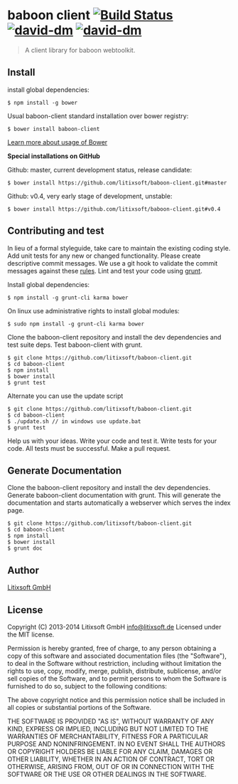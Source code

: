 # baboon client [![Build Status](https://img.shields.io/travis/litixsoft/baboon-client/v0.4.svg)](https://travis-ci.org/litixsoft/baboon-client) [![david-dm](https://david-dm.org/litixsoft/baboon-client.png)](https://david-dm.org/litixsoft/baboon-client/) [![david-dm](https://david-dm.org/litixsoft/baboon-client/dev-status.png)](https://david-dm.org/litixsoft/baboon-client#info=devDependencies&view=table)

> A client library for baboon webtoolkit.

## Install
install global dependencies:

    $ npm install -g bower

Usual baboon-client standard installation over bower registry:

    $ bower install baboon-client

[Learn more about usage of Bower](https://github.com/bower/bower#usage)

**Special installations on GitHub**

Github: master, current development status, release candidate:

	$ bower install https://github.com/litixsoft/baboon-client.git#master

Github: v0.4, very early stage of development, unstable:

	$ bower install https://github.com/litixsoft/baboon-client.git#v0.4


## Contributing and test
In lieu of a formal styleguide, take care to maintain the existing coding style. Add unit tests for any new or changed functionality. Please create descriptive commit messages.
We use a git hook to validate the commit messages against these [rules](https://docs.google.com/document/d/1QrDFcIiPjSLDn3EL15IJygNPiHORgU1_OOAqWjiDU5Y/edit#heading=h.uyo6cb12dt6w).
Lint and test your code using [grunt](http://gruntjs.com/).

Install global dependencies:

    $ npm install -g grunt-cli karma bower

On linux use administrative rights to install global modules:

    $ sudo npm install -g grunt-cli karma bower

Clone the baboon-client repository and install the dev dependencies and test suite deps.
Test baboon-client with grunt.

    $ git clone https://github.com/litixsoft/baboon-client.git
    $ cd baboon-client
    $ npm install
    $ bower install
    $ grunt test

Alternate you can use the update script

    $ git clone https://github.com/litixsoft/baboon-client.git
    $ cd baboon-client
    $ ./update.sh // in windows use update.bat
    $ grunt test

Help us with your ideas. Write your code and test it.
Write tests for your code. All tests must be successful. Make a pull request.


## Generate Documentation
Clone the baboon-client repository and install the dev dependencies. Generate baboon-client documentation with grunt. This will generate the documentation and starts automatically a webserver which serves the index page.

    $ git clone https://github.com/litixsoft/baboon-client.git
    $ cd baboon-client
    $ npm install
    $ bower install
    $ grunt doc

## Author
[Litixsoft GmbH](http://www.litixsoft.de)

## License

Copyright (C) 2013-2014 Litixsoft GmbH info@litixsoft.de Licensed under the MIT license.

Permission is hereby granted, free of charge, to any person obtaining a copy of this software and associated documentation files (the "Software"), to deal in the Software without restriction, including without limitation the rights to use, copy, modify, merge, publish, distribute, sublicense, and/or sell copies of the Software, and to permit persons to whom the Software is furnished to do so, subject to the following conditions:

The above copyright notice and this permission notice shall be included in all copies or substantial portions of the Software.

THE SOFTWARE IS PROVIDED "AS IS", WITHOUT WARRANTY OF ANY KIND, EXPRESS OR IMPLIED, INCLUDING BUT NOT LIMITED TO THE WARRANTIES OF MERCHANTABILITY, FITNESS FOR A PARTICULAR PURPOSE AND NONINFRINGEMENT. IN NO EVENT SHALL THE AUTHORS OR COPYRIGHT HOLDERS BE LIABLE FOR ANY CLAIM, DAMAGES OR OTHER LIABILITY, WHETHER IN AN ACTION OF CONTRACT, TORT OR OTHERWISE, ARISING FROM, OUT OF OR IN CONNECTION WITH THE SOFTWARE OR THE USE OR OTHER DEALINGS IN THE SOFTWARE.
